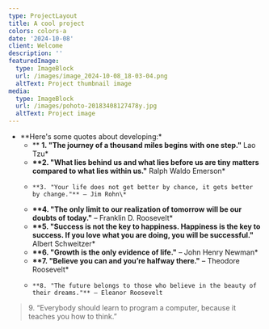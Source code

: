 ```yaml
---
type: ProjectLayout
title: A cool project
colors: colors-a
date: '2024-10-08'
client: Welcome
description: ''
featuredImage:
  type: ImageBlock
  url: /images/image_2024-10-08_18-03-04.png
  altText: Project thumbnail image
media:
  type: ImageBlock
  url: /images/pohoto-20183408127478y.jpg
  altText: Project image
---
```

*   \*\*Here's some quotes about developing:\*
    *   \*\* **1. "The journey of a thousand miles begins with one step."** Lao Tzu\*
    *   **\*\*2. "What lies behind us and what lies before us are tiny matters compared to what lies within us."** Ralph Waldo Emerson\*
    *   ```
        **3. "Your life does not get better by chance, it gets better by change."** – Jim Rohn\*  
        ```
    *   **\*\*4. "The only limit to our realization of tomorrow will be our doubts of today."** – Franklin D. Roosevelt\*
    *   **\*\*5. "Success is not the key to happiness. Happiness is the key to success. If you love what you are doing, you will be successful."** Albert Schweitzer\*
    *   **\*\*6. "Growth is the only evidence of life."** – John Henry Newman\*
    *   **\*\*7. "Believe you can and you’re halfway there."** – Theodore Roosevelt\*
    *   ```
        **8. "The future belongs to those who believe in the beauty of their dreams."** – Eleanor Roosevelt
        ```

> 9\. “Everybody should learn to program a computer, because it teaches you how to think.”


